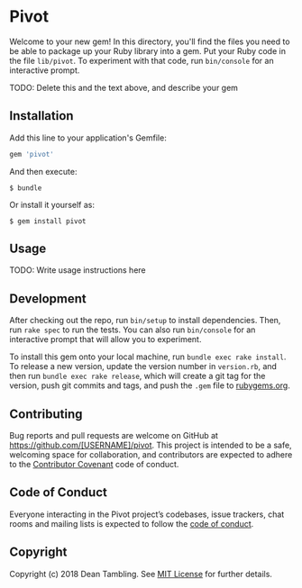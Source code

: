 # Pivot

Welcome to your new gem! In this directory, you'll find the files you need to be able to package up your Ruby library into a gem. Put your Ruby code in the file `lib/pivot`. To experiment with that code, run `bin/console` for an interactive prompt.

TODO: Delete this and the text above, and describe your gem

## Installation

Add this line to your application's Gemfile:

```ruby
gem 'pivot'
```

And then execute:

    $ bundle

Or install it yourself as:

    $ gem install pivot

## Usage

TODO: Write usage instructions here

## Development

After checking out the repo, run `bin/setup` to install dependencies. Then, run `rake spec` to run the tests. You can also run `bin/console` for an interactive prompt that will allow you to experiment.

To install this gem onto your local machine, run `bundle exec rake install`. To release a new version, update the version number in `version.rb`, and then run `bundle exec rake release`, which will create a git tag for the version, push git commits and tags, and push the `.gem` file to [rubygems.org](https://rubygems.org).

## Contributing

Bug reports and pull requests are welcome on GitHub at https://github.com/[USERNAME]/pivot. This project is intended to be a safe, welcoming space for collaboration, and contributors are expected to adhere to the [Contributor Covenant](http://contributor-covenant.org) code of conduct.

## Code of Conduct

Everyone interacting in the Pivot project’s codebases, issue trackers, chat rooms and mailing lists is expected to follow the [code of conduct](https://github.com/[USERNAME]/pivot/blob/master/CODE_OF_CONDUCT.md).

## Copyright

Copyright (c) 2018 Dean Tambling. See [MIT License](LICENSE.txt) for further details.